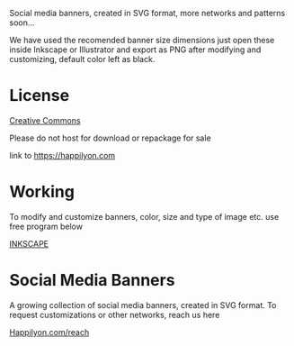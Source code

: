 
Social media banners, created in SVG format, more networks and patterns soon...

We have used the recomended banner size dimensions just open these inside Inkscape or Illustrator and export as PNG after modifying and customizing, default color left as black. 

# License

[Creative Commons](https://creativecommons.org/licenses/by/3.0)

Please do not host for download or repackage for sale

link to https://happilyon.com

# Working

To modify and customize banners, color, size and type of image etc. use free program below

[INKSCAPE](https://inkscape.org)

# Social Media Banners

A growing collection of social media banners, created in SVG format. To request customizations or other networks, reach us here 

[Happilyon.com/reach](http://www.happilyon.com/reach/)
